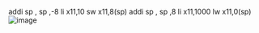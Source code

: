 addi sp , sp ,-8
li x11,10
sw x11,8(sp)
addi sp , sp ,8
li x11,1000
lw x11,0(sp)
![image](https://user-images.githubusercontent.com/62541263/110238286-ddd44580-7f66-11eb-8fc1-d8ed57749a7b.png)
